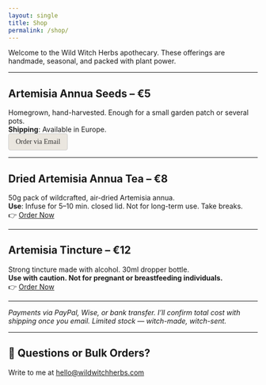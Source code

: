 ```yaml
---
layout: single
title: Shop
permalink: /shop/
---
```


Welcome to the Wild Witch Herbs apothecary. These offerings are handmade, seasonal, and packed with plant power.

---

##  Artemisia Annua Seeds – €5  
Homegrown, hand-harvested. Enough for a small garden patch or several pots.  
**Shipping**: Available in Europe.  
<a href="mailto:info@wildwitchherbs.com?subject=Order%20Request%20-%20Artemisia%20Tincture&body=Hi%20Wild%20Witch%20Herbs%2C%0A%0AI'd%20like%20to%20order%20the%20Artemisia%20annua%20Tincture.%0A%0AMy%20name%3A%0AMy%20shipping%20address%3A%0APreferred%20payment%20method%20(PayPal%2C%20Wise%2C%20bank)%3A%0A%0AThank%20you." 
   style="display:inline-block;background:#eae6df;color:#333;padding:8px 14px;border-radius:4px;text-decoration:none;font-family:serif;font-size:14px;border:1px solid #ccc;">
   Order via Email
</a>


---

##  Dried Artemisia Annua Tea – €8  
50g pack of wildcrafted, air-dried Artemisia annua.  
**Use**: Infuse for 5–10 min. closed lid. Not for long-term use. Take breaks.  
👉 [Order Now](mailto:info@wildwitchherbs.com?subject=Order%20Artemisia%20Tea&body=Hi,%20I'm%20interested%20in%20ordering%20tea.%20Please%20let%20me%20know%20how%20to%20proceed.)

---

##  Artemisia Tincture – €12  
Strong tincture made with alcohol. 30ml dropper bottle.  
**Use with caution. Not for pregnant or breastfeeding individuals.**  
👉 [Order Now](mailto:info@wildwitchherbs.com?subject=Order%20Artemisia%20Tincture&body=Hi,%20I'd%20like%20to%20order%20the%20tincture.%20Please%20share%20shipping%20cost%20and%20payment%20info.)

---

_Payments via PayPal, Wise, or bank transfer. I’ll confirm total cost with shipping once you email. Limited stock — witch-made, witch-sent._

---

## 💌 Questions or Bulk Orders?  
Write to me at [hello@wildwitchherbs.com](mailto:info@wildwitchherbs.com)
